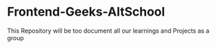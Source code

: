 # Frontend-Geeks-AltSchool
This Repository will be too document all our learnings and Projects as a group
